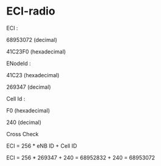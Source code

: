 # ECI-radio

ECI :

68953072 (decimal)

41C23F0 (hexadecimal)

ENodeId :

41C23 (hexadecimal)

269347 (decimal)

Cell Id :

F0 (hexadecimal)

240 (decimal)

Cross Check

ECI = 256 * eNB ID + Cell ID

ECI = 256 * 269347 + 240 = 68952832 + 240 = 68953072
